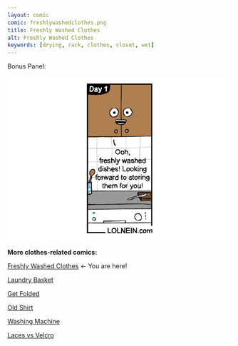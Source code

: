 ```yaml
---
layout: comic
comic: freshlywashedclothes.png
title: Freshly Washed Clothes
alt: Freshly Washed Clothes
keywords: [drying, rack, clothes, closet, wet]
---
```


Bonus Panel:

![Freshly Washed Clothes Bonus Panel](/images/freshlywashedclothes_bonus.png)


__More clothes-related comics:__

[Freshly Washed Clothes](https://lolnein.com/2017/09/20/freshlywashedclothes/) <- You are here!

[Laundry Basket](https://lolnein.com/2019/04/26/laundrybasket/)

[Get Folded](https://lolnein.com/2020/02/12/getfolded)

[Old Shirt](https://lolnein.com/2020/02/25/oldshirt/)

[Washing Machine](https://lolnein.com/2020/02/26/washingmachine/)

[Laces vs Velcro](http://lolnein.com/2016/07/28/lacesvsvelcro/)